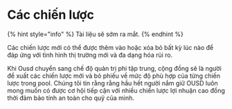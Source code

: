 # Các chiến lược

{% hint style="info" %}
Tài liệu sẽ sớm ra mắt.
{% endhint %}

Các chiến lược mới có thể được thêm vào hoặc xóa bỏ bất kỳ lúc nào để đáp ứng với tình hình thị trường mới và đa dạng hóa rủi ro.

Khi Ousd chuyển sang chế độ quản trị phi tập trung, cộng đồng sẽ là người đề xuất các chiến lược mới và bỏ phiếu về mức độ phù hợp của từng chiến lược trong pool. Chúng tôi tin rằng rằng hầu hết người nắm giữ OUSD luôn mong muốn có được cơ hội tiếp cận với nhiều chiến lược lợi nhuận cao đồng thời đảm bảo tính an toàn cho quỹ của mình.








